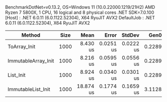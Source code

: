 BenchmarkDotNet=v0.13.2, OS=Windows 11 (10.0.22000.1219/21H2)
AMD Ryzen 7 5800X, 1 CPU, 16 logical and 8 physical cores
.NET SDK=7.0.100
  [Host]     : .NET 6.0.11 (6.0.1122.52304), X64 RyuJIT AVX2
  DefaultJob : .NET 6.0.11 (6.0.1122.52304), X64 RyuJIT AVX2


|              Method | Size |      Mean |     Error |    StdDev |   Gen0 |   Gen1 | Allocated |
|-------------------- |----- |----------:|----------:|----------:|-------:|-------:|----------:|
|        ToArray_Init | 1000 |  8.430 us | 0.0251 us | 0.0222 us | 0.2289 |      - |   3.93 KB |
| ImmutableArray_Init | 1000 |  8.216 us | 0.0595 us | 0.0556 us | 0.2289 |      - |   3.93 KB |
|           List_Init | 1000 |  8.924 us | 0.0340 us | 0.0301 us | 0.2289 |      - |   3.96 KB |
|  ImmutableList_Init | 1000 | 18.874 us | 0.1774 us | 0.1659 us | 3.1128 | 0.6104 |  50.86 KB |